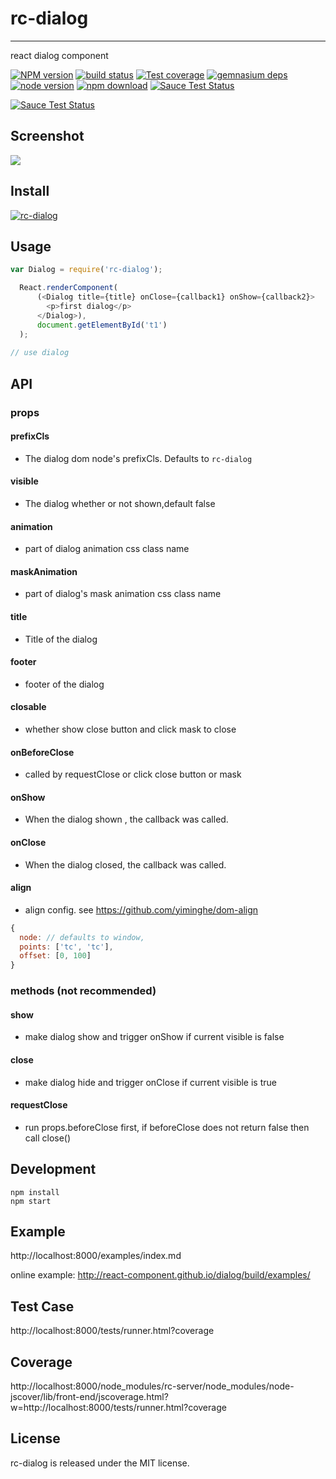 # rc-dialog
---

react dialog component

[![NPM version][npm-image]][npm-url]
[![build status][travis-image]][travis-url]
[![Test coverage][coveralls-image]][coveralls-url]
[![gemnasium deps][gemnasium-image]][gemnasium-url]
[![node version][node-image]][node-url]
[![npm download][download-image]][download-url]
[![Sauce Test Status](https://saucelabs.com/buildstatus/rc-dialog)](https://saucelabs.com/u/rc-dialog)

[![Sauce Test Status](https://saucelabs.com/browser-matrix/rc-dialog.svg)](https://saucelabs.com/u/rc-dialog)

[npm-image]: http://img.shields.io/npm/v/rc-dialog.svg?style=flat-square
[npm-url]: http://npmjs.org/package/rc-dialog
[travis-image]: https://img.shields.io/travis/react-component/dialog.svg?style=flat-square
[travis-url]: https://travis-ci.org/react-component/dialog
[coveralls-image]: https://img.shields.io/coveralls/react-component/dialog.svg?style=flat-square
[coveralls-url]: https://coveralls.io/r/react-component/dialog?branch=master
[gemnasium-image]: http://img.shields.io/gemnasium/react-component/dialog.svg?style=flat-square
[gemnasium-url]: https://gemnasium.com/react-component/dialog
[node-image]: https://img.shields.io/badge/node.js-%3E=_0.10-green.svg?style=flat-square
[node-url]: http://nodejs.org/download/
[download-image]: https://img.shields.io/npm/dm/rc-dialog.svg?style=flat-square
[download-url]: https://npmjs.org/package/rc-dialog

## Screenshot

<img src="http://gtms04.alicdn.com/tps/i4/TB1dp5lHXXXXXbmXpXXyVug.FXX-664-480.png" />

## Install

[![rc-dialog](https://nodei.co/npm/rc-dialog.png)](https://npmjs.org/package/rc-dialog)

## Usage

```js
var Dialog = require('rc-dialog');

  React.renderComponent(
      (<Dialog title={title} onClose={callback1} onShow={callback2}>
        <p>first dialog</p>
      </Dialog>),
      document.getElementById('t1')
  );
  
// use dialog
```

## API 

### props

#### prefixCls
  * The dialog dom node's prefixCls. Defaults to `rc-dialog`

#### visible 
  * The dialog whether or not shown,default false

#### animation
  * part of dialog animation css class name

#### maskAnimation
  * part of dialog's mask animation css class name

#### title
  * Title of the dialog

#### footer
  * footer of the dialog

#### closable
  * whether show close button and click mask to close

#### onBeforeClose
  * called by requestClose or click close button or mask

#### onShow 
  * When the dialog shown , the callback was called.

#### onClose 
  * When the dialog closed, the callback was called.

#### align

  * align config. see https://github.com/yiminghe/dom-align

```js
{
  node: // defaults to window,
  points: ['tc', 'tc'],
  offset: [0, 100]
}
```

### methods (not recommended)

#### show
  * make dialog show and trigger onShow if current visible is false

#### close
  * make dialog hide and trigger onClose if current visible is true

#### requestClose
  * run props.beforeClose first, if beforeClose does not return false then call close()

## Development

```
npm install
npm start
```

## Example

http://localhost:8000/examples/index.md

online example: http://react-component.github.io/dialog/build/examples/

## Test Case

http://localhost:8000/tests/runner.html?coverage

## Coverage

http://localhost:8000/node_modules/rc-server/node_modules/node-jscover/lib/front-end/jscoverage.html?w=http://localhost:8000/tests/runner.html?coverage

## License

rc-dialog is released under the MIT license.